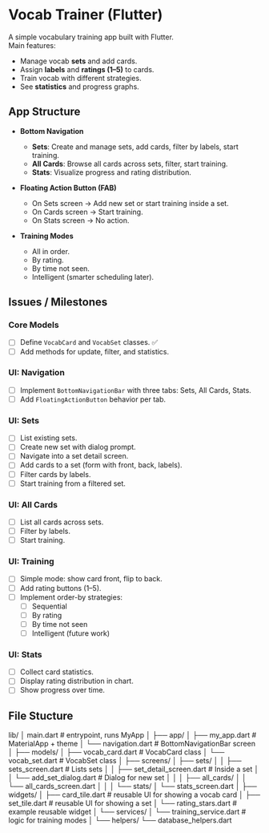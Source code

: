 # Vocab Trainer (Flutter)

A simple vocabulary training app built with Flutter.  
Main features:
- Manage vocab **sets** and add cards.
- Assign **labels** and **ratings (1–5)** to cards.
- Train vocab with different strategies.
- See **statistics** and progress graphs.

## App Structure

- **Bottom Navigation**
    - **Sets**: Create and manage sets, add cards, filter by labels, start training.
    - **All Cards**: Browse all cards across sets, filter, start training.
    - **Stats**: Visualize progress and rating distribution.

- **Floating Action Button (FAB)**
    - On Sets screen → Add new set or start training inside a set.
    - On Cards screen → Start training.
    - On Stats screen → No action.

- **Training Modes**
    - All in order.
    - By rating.
    - By time not seen.
    - Intelligent (smarter scheduling later).

## Issues / Milestones

### Core Models
- [ ] Define `VocabCard` and `VocabSet` classes. ✅
- [ ] Add methods for update, filter, and statistics.

### UI: Navigation
- [ ] Implement `BottomNavigationBar` with three tabs: Sets, All Cards, Stats.
- [ ] Add `FloatingActionButton` behavior per tab.

### UI: Sets
- [ ] List existing sets.
- [ ] Create new set with dialog prompt.
- [ ] Navigate into a set detail screen.
- [ ] Add cards to a set (form with front, back, labels).
- [ ] Filter cards by labels.
- [ ] Start training from a filtered set.

### UI: All Cards
- [ ] List all cards across sets.
- [ ] Filter by labels.
- [ ] Start training.

### UI: Training
- [ ] Simple mode: show card front, flip to back.
- [ ] Add rating buttons (1–5).
- [ ] Implement order-by strategies:
    - [ ] Sequential
    - [ ] By rating
    - [ ] By time not seen
    - [ ] Intelligent (future work)

### UI: Stats
- [ ] Collect card statistics.
- [ ] Display rating distribution in chart.
- [ ] Show progress over time.

## File Stucture
lib/
│ main.dart                # entrypoint, runs MyApp
│
├── app/
│   ├── my_app.dart         # MaterialApp + theme
│   └── navigation.dart     # BottomNavigationBar screen
│
├── models/
│   ├── vocab_card.dart     # VocabCard class
│   └── vocab_set.dart      # VocabSet class
│
├── screens/
│   ├── sets/
│   │   ├── sets_screen.dart        # Lists sets
│   │   ├── set_detail_screen.dart  # Inside a set
│   │   └── add_set_dialog.dart     # Dialog for new set
│   │
│   ├── all_cards/
│   │   └── all_cards_screen.dart
│   │
│   └── stats/
│       └── stats_screen.dart
│
├── widgets/
│   ├── card_tile.dart       # reusable UI for showing a vocab card
│   ├── set_tile.dart        # reusable UI for showing a set
│   └── rating_stars.dart    # example reusable widget
│
└── services/
│   └── training_service.dart  # logic for training modes
│
└── helpers/
    └── database_helpers.dart